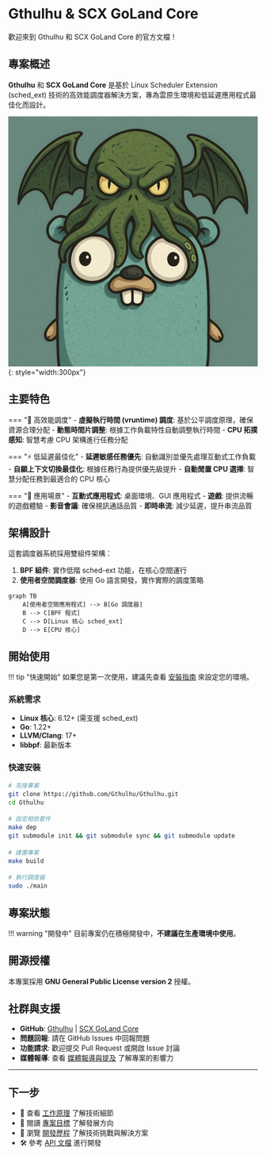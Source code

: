 # Gthulhu & SCX GoLand Core

歡迎來到 Gthulhu 和 SCX GoLand Core 的官方文檔！

## 專案概述

**Gthulhu** 和 **SCX GoLand Core** 是基於 Linux Scheduler Extension (sched_ext) 技術的高效能調度器解決方案，專為雲原生環境和低延遲應用程式最佳化而設計。

![Gthulhu Logo](https://raw.githubusercontent.com/Gthulhu/Gthulhu/main/assets/logo.png){: style="width:300px"}

## 主要特色

=== "🚀 高效能調度"
    - **虛擬執行時間 (vruntime) 調度**: 基於公平調度原理，確保資源合理分配
    - **動態時間片調整**: 根據工作負載特性自動調整執行時間
    - **CPU 拓撲感知**: 智慧考慮 CPU 架構進行任務分配

=== "⚡ 低延遲最佳化"
    - **延遲敏感任務優先**: 自動識別並優先處理互動式工作負載
    - **自願上下文切換最佳化**: 根據任務行為提供優先級提升
    - **自動閒置 CPU 選擇**: 智慧分配任務到最適合的 CPU 核心

=== "🎯 應用場景"
    - **互動式應用程式**: 桌面環境、GUI 應用程式
    - **遊戲**: 提供流暢的遊戲體驗
    - **影音會議**: 確保視訊通話品質
    - **即時串流**: 減少延遲，提升串流品質

## 架構設計

這套調度器系統採用雙組件架構：

1. **BPF 組件**: 實作低階 sched-ext 功能，在核心空間運行
2. **使用者空間調度器**: 使用 Go 語言開發，實作實際的調度策略

```mermaid
graph TB
    A[使用者空間應用程式] --> B[Go 調度器]
    B --> C[BPF 程式]
    C --> D[Linux 核心 sched_ext]
    D --> E[CPU 核心]
```

## 開始使用

!!! tip "快速開始"
    如果您是第一次使用，建議先查看 [安裝指南](installation.md) 來設定您的環境。

### 系統需求

- **Linux 核心**: 6.12+ (需支援 sched_ext)
- **Go**: 1.22+
- **LLVM/Clang**: 17+
- **libbpf**: 最新版本

### 快速安裝

```bash
# 克隆專案
git clone https://github.com/Gthulhu/Gthulhu.git
cd Gthulhu

# 設定相依套件
make dep
git submodule init && git submodule sync && git submodule update

# 建置專案
make build

# 執行調度器
sudo ./main
```

## 專案狀態

!!! warning "開發中"
    目前專案仍在積極開發中，**不建議在生產環境中使用**。

## 開源授權

本專案採用 **GNU General Public License version 2** 授權。

## 社群與支援

- **GitHub**: [Gthulhu](https://github.com/Gthulhu/Gthulhu) | [SCX GoLand Core](https://github.com/Gthulhu/scx_goland_core)
- **問題回報**: 請在 GitHub Issues 中回報問題
- **功能請求**: 歡迎提交 Pull Request 或開啟 Issue 討論
- **媒體報導**: 查看 [媒體報導與提及](mentioned.md) 了解專案的影響力

---

## 下一步

- 📖 查看 [工作原理](how-it-works.md) 了解技術細節
- 🎯 閱讀 [專案目標](project-goals.md) 了解發展方向
- 📜 瀏覽 [開發歷程](development-history.md) 了解技術挑戰與解決方案
- 🛠️ 參考 [API 文檔](api-reference.md) 進行開發
